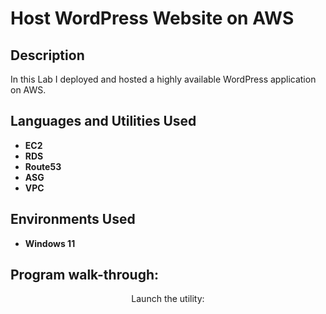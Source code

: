 <h1>Host WordPress Website on AWS </h1>



<h2>Description</h2>
In this Lab I deployed and hosted a highly available WordPress application on AWS.
<br />


<h2>Languages and Utilities Used</h2>

- <b>EC2</b>
- <b>RDS</b>
- <b>Route53</b>
- <b>ASG</b>
- <b>VPC</b>


<h2>Environments Used </h2>

- <b>Windows 11</b> 

<h2>Program walk-through:</h2>

<p align="center">
Launch the utility: <br/>
<img />


<!--
 ```diff
- text in red
+ text in green
! text in orange
# text in gray
@@ text in purple (and bold)@@
```
--!>
